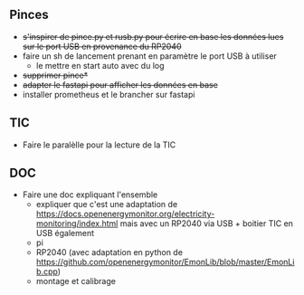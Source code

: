 ## Pinces
* <del>s'inspirer de pince.py et rusb.py pour écrire en base les données lues sur le port USB en provenance du RP2040
* faire un sh de lancement prenant en paramètre le port USB à utiliser
  * le mettre en start auto avec du log
* <del>supprimer pince*
* <del>adapter le fastapi pour afficher les données en base
* installer prometheus et le brancher sur fastapi

## TIC
* Faire le paralèlle pour la lecture de la TIC

## DOC
* Faire une doc expliquant l'ensemble
  * expliquer que c'est une adaptation de https://docs.openenergymonitor.org/electricity-monitoring/index.html mais avec un RP2040 via USB + boitier TIC en USB également
  * pi
  * RP2040 (avec adaptation en python de https://github.com/openenergymonitor/EmonLib/blob/master/EmonLib.cpp)
  * montage et calibrage